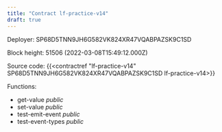 ```yaml
---
title: "Contract lf-practice-v14"
draft: true
---
```

Deployer: SP68D5TNN9JH6G582VK824XR47VQABPAZSK9C1SD


 



Block height: 51506 (2022-03-08T15:49:12.000Z)

Source code: {{<contractref "lf-practice-v14" SP68D5TNN9JH6G582VK824XR47VQABPAZSK9C1SD lf-practice-v14>}}

Functions:

* get-value _public_
* set-value _public_
* test-emit-event _public_
* test-event-types _public_
